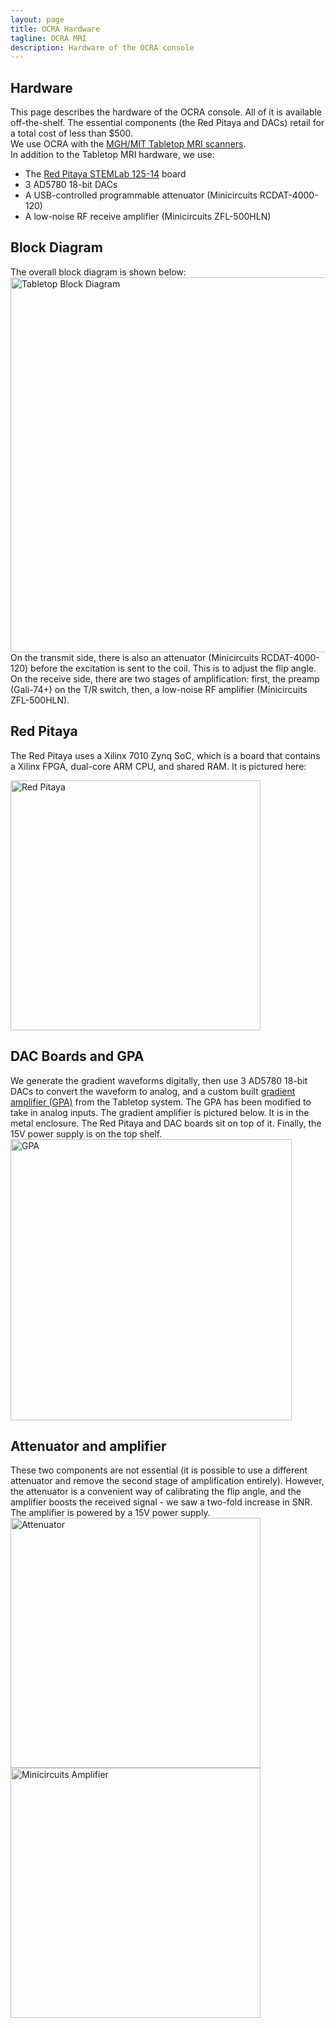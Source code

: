 ```yaml
---
layout: page
title: OCRA Hardware
tagline: OCRA MRI
description: Hardware of the OCRA console
---
```

## Hardware
This page describes the hardware of the OCRA console. All of it is available off-the-shelf. The essential components (the Red Pitaya and DACs)
retail for a total cost of less than $500.  
We use OCRA with the [MGH/MIT Tabletop MRI scanners](https://tabletop.martinos.org/index.php/Main_Page).  
In addition to the Tabletop MRI hardware, we use:
* The [Red Pitaya STEMLab 125-14](https://www.redpitaya.com/f130/STEMlab-board) board
* 3 AD5780 18-bit DACs
* A USB-controlled programmable attenuator (Minicircuits RCDAT-4000-120)
* A low-noise RF receive amplifier (Minicircuits ZFL-500HLN)

## Block Diagram
The overall block diagram is shown below:   
<img src="https://github.com/OpenMRI/ocra/blob/gh-pages/docs/images/hardware/tabletop_block_diagram.png" alt="Tabletop Block Diagram" width="600px"/>  
On the transmit side, there is also an attenuator (Minicircuits RCDAT-4000-120) before the excitation is sent to the coil. 
This is to adjust the flip angle. On the receive side, there are two stages of amplification: first, the preamp (Gali-74+) on the T/R switch, then, 
a low-noise RF amplifier (Minicircuits ZFL-500HLN). 

## Red Pitaya
The Red Pitaya uses a Xilinx 7010 Zynq SoC, which is a board that contains a Xilinx FPGA, dual-core ARM CPU, and shared RAM. It is pictured here:  

<img src="https://github.com/OpenMRI/ocra/blob/gh-pages/docs/images/welcome/red_pitaya.png" alt="Red Pitaya" width="400px"/>

## DAC Boards and GPA
We generate the gradient waveforms digitally, then use 3 AD5780 18-bit DACs to convert the waveform to analog, and a custom built 
[gradient amplifier (GPA)](https://tabletop.martinos.org/index.php/Hardware:GPA) from the Tabletop system. The GPA has been modified to take in analog inputs. 
The gradient amplifier is pictured below. It is in the metal enclosure. The Red Pitaya and DAC boards sit on top of it. Finally, the 15V power supply is on the top shelf.  
<img src="https://github.com/OpenMRI/ocra/blob/gh-pages/docs/images/hardware/gradamp_labeled.png" alt="GPA" width="450px"/>

## Attenuator and amplifier
These two components are not essential (it is possible to use a different attenuator and remove the second stage of amplification entirely). 
However, the attenuator is a convenient way of calibrating the flip angle, and the amplifier boosts the received signal - we saw a two-fold increase in SNR. The amplifier is powered by a 15V power supply.
<img src="https://github.com/OpenMRI/ocra/blob/gh-pages/docs/images/hardware/minicircuits_atten.jpg" alt="Attenuator" width="400px"/>  
<img src="https://github.com/OpenMRI/ocra/blob/gh-pages/docs/images/hardware/minicircuits_amp.jpg" alt="Minicircuits Amplifier" width="400px"/>





